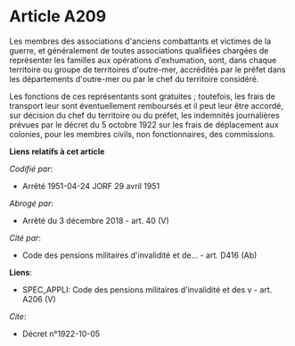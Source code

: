# Article A209

Les membres des associations d'anciens combattants et victimes de la guerre, et généralement de toutes associations
qualifiées chargées de représenter les familles aux opérations d'exhumation, sont, dans chaque territoire ou groupe de
territoires d'outre-mer, accrédités par le préfet dans les départements d'outre-mer ou par le chef du territoire considéré.

Les fonctions de ces représentants sont gratuites ; toutefois, les frais de transport leur sont éventuellement remboursés et
il peut leur être accordé, sur décision du chef du territoire ou du préfet, les indemnités journalières prévues par le décret
du 5 octobre 1922 sur les frais de déplacement aux colonies, pour les membres civils, non fonctionnaires, des commissions.

**Liens relatifs à cet article**

_Codifié par_:

  - Arrêté 1951-04-24 JORF 29 avril 1951

_Abrogé par_:

  - Arrêté du 3 décembre 2018 - art. 40 (V)

_Cité par_:

  - Code des pensions militaires d'invalidité et de... - art. D416 (Ab)

**Liens**:

  - SPEC_APPLI: Code des pensions militaires d'invalidité et des v - art. A206 (V)

_Cite_:

  - Décret n°1922-10-05
